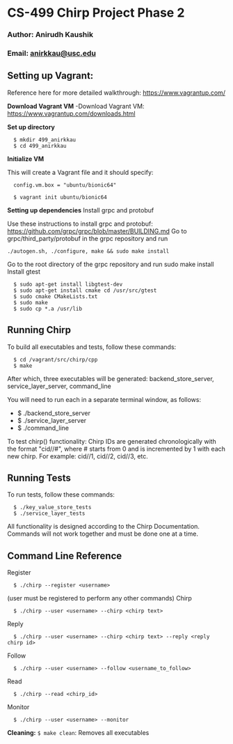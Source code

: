 # CS-499 Chirp Project Phase 2

### Author: Anirudh Kaushik
### Email: anirkkau@usc.edu

## Setting up Vagrant:

  Reference here for more detailed walkthrough: https://www.vagrantup.com/ 

  **Download Vagrant VM**
  -Download Vagrant VM: https://www.vagrantup.com/downloads.html

  **Set up directory**

  ```
    $ mkdir 499_anirkkau
    $ cd 499_anirkkau
  ```

  **Initialize VM**

  This will create a Vagrant file and it should specify:
  ```
    config.vm.box = "ubuntu/bionic64"
  ```

  ```
    $ vagrant init ubuntu/bionic64
  ```

  **Setting up dependencies**
Install grpc and protobuf

Use these instructions to install grpc and protobuf: https://github.com/grpc/grpc/blob/master/BUILDING.md
Go to grpc/third_party/protobuf in the grpc repository and run 

```./autogen.sh, ./configure, make && sudo make install```

Go to the root directory of the grpc repository and run sudo make install
Install gtest

```
  $ sudo apt-get install libgtest-dev
  $ sudo apt-get install cmake cd /usr/src/gtest 
  $ sudo cmake CMakeLists.txt 
  $ sudo make
  $ sudo cp *.a /usr/lib

```


## Running Chirp

  To build all executables and tests, follow these commands:
  ```
    $ cd /vagrant/src/chirp/cpp
    $ make
  ```

  After which, three executables will be generated: backend_store_server, service_layer_server, command_line

  You will need to run each in a separate terminal window, as follows:
  - $ ./backend_store_server
  - $ ./service_layer_server
  - $ ./command_line <flags>

  To test chirp() functionality:
  Chirp IDs are generated chronologically with the format "cid//#",
  where # starts from 0 and is incremented by 1 with each new chirp.
  For example: cid//1, cid//2, cid//3, etc.

## Running Tests
  To run tests, follow these commands:
  ```
    $ ./key_value_store_tests
    $ ./service_layer_tests
  ```

  All functionality is designed according to the Chirp Documentation. Commands will not work together and must be done one at a time.
  
## Command Line Reference

Register

```
  $ ./chirp --register <username>
```
(user must be registered to perform any other commands)
Chirp

```
  $ ./chirp --user <username> --chirp <chirp text>
```
Reply

```
  $ ./chirp --user <username> --chirp <chirp text> --reply <reply chirp id>
```
Follow

```
  $ ./chirp --user <username> --follow <username_to_follow>
```
Read

```
  $ ./chirp --read <chirp_id>
```
Monitor

```
  $ ./chirp --user <username> --monitor
```
**Cleaning:**
```$ make clean```: Removes all executables
